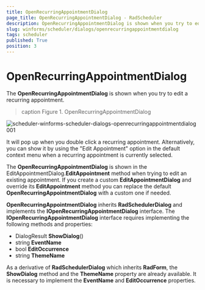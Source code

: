 ```yaml
---
title: OpenRecurringAppointmentDialog
page_title: OpenRecurringAppointmentDialog - RadScheduler
description: OpenRecurringAppointmentDialog is shown when you try to edit a recurring appointment.
slug: winforms/scheduler/dialogs/openrecurringappointmentdialog
tags: scheduler
published: True
position: 3 
---
```


# OpenRecurringAppointmentDialog

The **OpenRecurringAppointmentDialog** is shown when you try to edit a recurring appointment.

>caption Figure 1. OpenRecurringAppointmentDialog

![scheduler-winforms-scheduler-dialogs-openrecurringappointmentdialog 001](images/scheduler-winforms-scheduler-dialogs-openrecurringappointmentdialog001.png)

It will pop up when you double click a recurring appointment. Alternatively, you can show it by using the "Edit Appointment" option in the default context menu when a recurring appointment is currently selected. 

The **OpenRecurringAppointmentDialog** is shown in the EditAppointmentDialog.**EditAppointment** method when trying to edit an existing appointment. If you create a custom **EditAppointmentDialog** and override its **EditAppointment** method you can replace the default **OpenRecurringAppointmentDialog** with a custom one if needed.

**OpenRecurringAppointmentDialog** inherits **RadSchedulerDialog** and implements the **IOpenRecurringAppointmentDialog** interface. The **IOpenRecurringAppointmentDialog** interface requires implementing the following methods and properties:

* DialogResult **ShowDialog**()
* string **EventName**
* bool **EditOccurrence**
* string **ThemeName**

As a derivative of **RadSchedulerDialog** which inherits **RadForm**, the **ShowDialog** method and the **ThemeName** property are already available. It is necessary to implement the **EventName** and **EditOccurrence** properties. 

